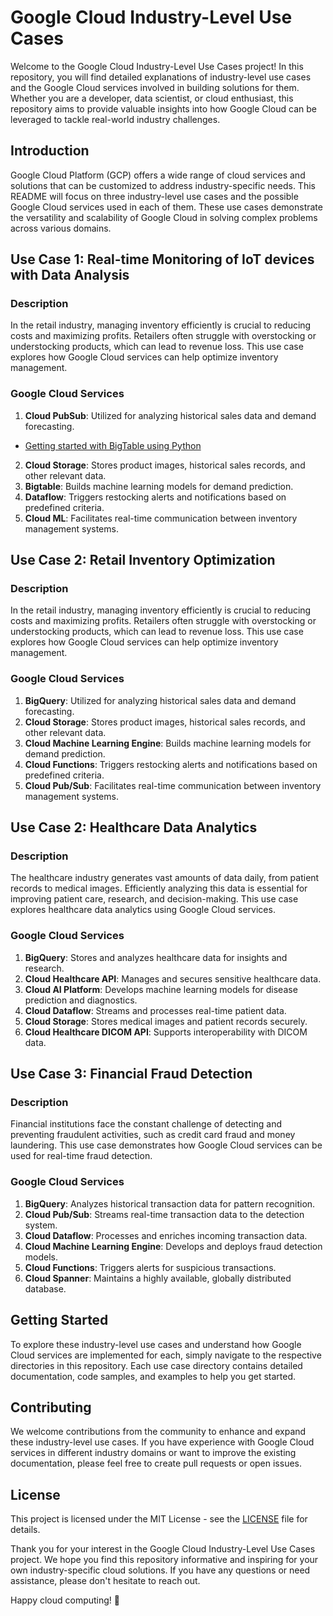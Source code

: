 # Google Cloud Industry-Level Use Cases

Welcome to the Google Cloud Industry-Level Use Cases project! In this repository, you will find detailed explanations of industry-level use cases and the Google Cloud services involved in building solutions for them. Whether you are a developer, data scientist, or cloud enthusiast, this repository aims to provide valuable insights into how Google Cloud can be leveraged to tackle real-world industry challenges.

## Introduction

Google Cloud Platform (GCP) offers a wide range of cloud services and solutions that can be customized to address industry-specific needs. This README will focus on three industry-level use cases and the possible Google Cloud services used in each of them. These use cases demonstrate the versatility and scalability of Google Cloud in solving complex problems across various domains.

## Use Case 1: Real-time Monitoring of IoT devices with Data Analysis 

### Description
In the retail industry, managing inventory efficiently is crucial to reducing costs and maximizing profits. Retailers often struggle with overstocking or understocking products, which can lead to revenue loss. This use case explores how Google Cloud services can help optimize inventory management.

### Google Cloud Services
1. **Cloud PubSub**: Utilized for analyzing historical sales data and demand forecasting.
  - [Getting started with BigTable using Python](https://medium.com/@mouaazfarrukh99/getting-started-with-bigtable-using-client-libraries-python-6cc97e7b6fad)
2. **Cloud Storage**: Stores product images, historical sales records, and other relevant data.
3. **Bigtable**: Builds machine learning models for demand prediction.
4. **Dataflow**: Triggers restocking alerts and notifications based on predefined criteria.
5. **Cloud ML**: Facilitates real-time communication between inventory management systems.

## Use Case 2: Retail Inventory Optimization

### Description
In the retail industry, managing inventory efficiently is crucial to reducing costs and maximizing profits. Retailers often struggle with overstocking or understocking products, which can lead to revenue loss. This use case explores how Google Cloud services can help optimize inventory management.

### Google Cloud Services
1. **BigQuery**: Utilized for analyzing historical sales data and demand forecasting.
2. **Cloud Storage**: Stores product images, historical sales records, and other relevant data.
3. **Cloud Machine Learning Engine**: Builds machine learning models for demand prediction.
4. **Cloud Functions**: Triggers restocking alerts and notifications based on predefined criteria.
5. **Cloud Pub/Sub**: Facilitates real-time communication between inventory management systems.

## Use Case 2: Healthcare Data Analytics

### Description
The healthcare industry generates vast amounts of data daily, from patient records to medical images. Efficiently analyzing this data is essential for improving patient care, research, and decision-making. This use case explores healthcare data analytics using Google Cloud services.

### Google Cloud Services
1. **BigQuery**: Stores and analyzes healthcare data for insights and research.
2. **Cloud Healthcare API**: Manages and secures sensitive healthcare data.
3. **Cloud AI Platform**: Develops machine learning models for disease prediction and diagnostics.
4. **Cloud Dataflow**: Streams and processes real-time patient data.
5. **Cloud Storage**: Stores medical images and patient records securely.
6. **Cloud Healthcare DICOM API**: Supports interoperability with DICOM data.

## Use Case 3: Financial Fraud Detection

### Description
Financial institutions face the constant challenge of detecting and preventing fraudulent activities, such as credit card fraud and money laundering. This use case demonstrates how Google Cloud services can be used for real-time fraud detection.

### Google Cloud Services
1. **BigQuery**: Analyzes historical transaction data for pattern recognition.
2. **Cloud Pub/Sub**: Streams real-time transaction data to the detection system.
3. **Cloud Dataflow**: Processes and enriches incoming transaction data.
4. **Cloud Machine Learning Engine**: Develops and deploys fraud detection models.
5. **Cloud Functions**: Triggers alerts for suspicious transactions.
6. **Cloud Spanner**: Maintains a highly available, globally distributed database.

## Getting Started

To explore these industry-level use cases and understand how Google Cloud services are implemented for each, simply navigate to the respective directories in this repository. Each use case directory contains detailed documentation, code samples, and examples to help you get started.

## Contributing

We welcome contributions from the community to enhance and expand these industry-level use cases. If you have experience with Google Cloud services in different industry domains or want to improve the existing documentation, please feel free to create pull requests or open issues.

## License

This project is licensed under the MIT License - see the [LICENSE](LICENSE) file for details.

Thank you for your interest in the Google Cloud Industry-Level Use Cases project. We hope you find this repository informative and inspiring for your own industry-specific cloud solutions. If you have any questions or need assistance, please don't hesitate to reach out.

Happy cloud computing! 🚀
